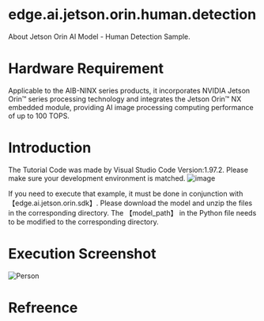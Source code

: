 # edge.ai.jetson.orin.human.detection
About Jetson Orin AI Model - Human Detection Sample.
# Hardware Requirement
Applicable to the AIB-NINX series products, it incorporates NVIDIA Jetson Orin™ series processing technology and integrates the Jetson Orin™ NX embedded module, providing AI image processing computing performance of up to 100 TOPS.
# Introduction
The Tutorial Code was made by Visual Studio Code Version:1.97.2. 
Please make sure your development environment is matched.
![image](https://github.com/user-attachments/assets/f98240ab-ebd6-4a4a-b7e1-8de8cac322de)

If you need to execute that example, it must be done in conjunction with【edge.ai.jetson.orin.sdk】.
Please download the model and unzip the files in the corresponding directory. 
The 【model_path】 in the Python file needs to be modified to the corresponding directory.

# Execution Screenshot
![Person](https://github.com/user-attachments/assets/6e26097a-942d-40f2-8153-de9aaba412e4)
# Refreence
